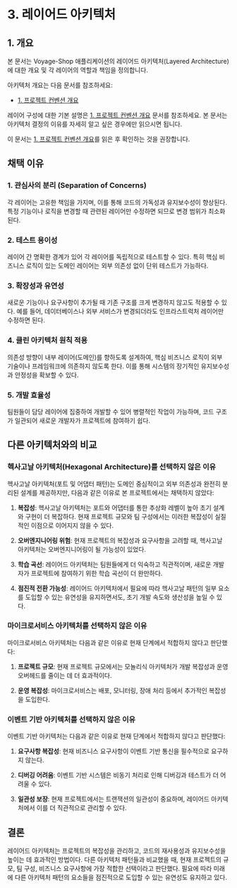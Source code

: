# 3. 레이어드 아키텍처

## 1. 개요

본 문서는 Voyage-Shop 애플리케이션의 레이어드 아키텍처(Layered Architecture)에 대한 개요 및 각 레이어의 역할과 책임을 정의합니다.

아키텍처 개요는 다음 문서를 참조하세요:
- [1. 프로젝트 컨벤션 개요](./01.common-conventions.md)

레이어 구성에 대한 기본 설명은 [1. 프로젝트 컨벤션 개요](./01.common-conventions.md) 문서를 참조하세요. 본 문서는 아키텍처 결정의 이유를 자세히 알고 싶은 경우에만 읽으시면 됩니다.

이 문서는 [1. 프로젝트 컨벤션 개요](./01.common-conventions.md)를 읽은 후 확인하는 것을 권장합니다.

## 채택 이유

### 1. 관심사의 분리 (Separation of Concerns)
각 레이어는 고유한 책임을 가지며, 이를 통해 코드의 가독성과 유지보수성이 향상된다. 특정 기능이나 로직을 변경할 때 관련된 레이어만 수정하면 되므로 변경 범위가 최소화된다.

### 2. 테스트 용이성
레이어 간 명확한 경계가 있어 각 레이어를 독립적으로 테스트할 수 있다. 특히 핵심 비즈니스 로직이 있는 도메인 레이어는 외부 의존성 없이 단위 테스트가 가능하다.

### 3. 확장성과 유연성
새로운 기능이나 요구사항이 추가될 때 기존 구조를 크게 변경하지 않고도 적용할 수 있다. 예를 들어, 데이터베이스나 외부 서비스가 변경되더라도 인프라스트럭처 레이어만 수정하면 된다.

### 4. 클린 아키텍처 원칙 적용
의존성 방향이 내부 레이어(도메인)를 향하도록 설계하여, 핵심 비즈니스 로직이 외부 기술이나 프레임워크에 의존하지 않도록 한다. 이를 통해 시스템의 장기적인 유지보수성과 안정성을 확보할 수 있다.

### 5. 개발 효율성
팀원들이 담당 레이어에 집중하여 개발할 수 있어 병렬적인 작업이 가능하며, 코드 구조가 일관되어 새로운 개발자가 프로젝트에 참여하기 쉽다.

## 다른 아키텍처와의 비교

### 헥사고날 아키텍처(Hexagonal Architecture)를 선택하지 않은 이유
헥사고날 아키텍처(포트 및 어댑터 패턴)는 도메인 중심적이고 외부 의존성과 완전히 분리된 설계를 제공하지만, 다음과 같은 이유로 본 프로젝트에서는 채택하지 않았다:

1. **복잡성**: 헥사고날 아키텍처는 포트와 어댑터를 통한 추상화 레벨이 높아 초기 설계와 구현이 더 복잡하다. 현재 프로젝트 규모와 팀 구성에서는 이러한 복잡성이 실질적인 이점으로 이어지지 않을 수 있다.

2. **오버엔지니어링 위험**: 현재 프로젝트의 복잡성과 요구사항을 고려할 때, 헥사고날 아키텍처는 오버엔지니어링이 될 가능성이 있었다.

3. **학습 곡선**: 레이어드 아키텍처는 팀원들에게 더 익숙하고 직관적이며, 새로운 개발자가 프로젝트에 참여하기 위한 학습 곡선이 더 완만하다.

4. **점진적 전환 가능성**: 레이어드 아키텍처에서 필요에 따라 헥사고날 패턴의 일부 요소를 도입할 수 있는 유연성을 유지하면서도, 초기 개발 속도와 생산성을 높일 수 있다.

### 마이크로서비스 아키텍처를 선택하지 않은 이유
마이크로서비스 아키텍처는 다음과 같은 이유로 현재 단계에서 적합하지 않다고 판단했다:

1. **프로젝트 규모**: 현재 프로젝트 규모에서는 모놀리식 아키텍처가 개발 복잡성과 운영 오버헤드를 줄이는 데 더 효과적이다.

2. **운영 복잡성**: 마이크로서비스는 배포, 모니터링, 장애 처리 등에서 추가적인 복잡성을 도입한다.

### 이벤트 기반 아키텍처를 선택하지 않은 이유
이벤트 기반 아키텍처는 다음과 같은 이유로 현재 단계에서 적합하지 않다고 판단했다:

1. **요구사항 복잡성**: 현재 비즈니스 요구사항이 이벤트 기반 통신을 필수적으로 요구하지 않는다.

2. **디버깅 어려움**: 이벤트 기반 시스템은 비동기 처리로 인해 디버깅과 테스트가 더 어려울 수 있다.

3. **일관성 보장**: 현재 프로젝트에서는 트랜잭션의 일관성이 중요하며, 레이어드 아키텍처에서 이를 더 직관적으로 관리할 수 있다.

## 결론
레이어드 아키텍처는 프로젝트의 복잡성을 관리하고, 코드의 재사용성과 유지보수성을 높이는 데 효과적인 방법이다. 다른 아키텍처 패턴들과 비교했을 때, 현재 프로젝트의 규모, 팀 구성, 비즈니스 요구사항에 가장 적합한 선택이라고 판단했다. 필요에 따라 미래에 다른 아키텍처 패턴의 요소들을 점진적으로 도입할 수 있는 유연성도 유지하고 있다. 